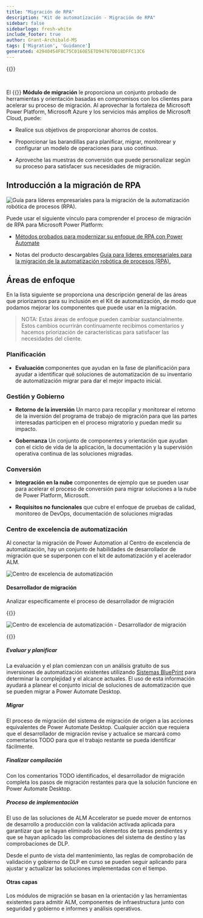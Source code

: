 ```yaml
---
title: "Migración de RPA"
description: "Kit de automatización - Migración de RPA"
sidebar: false
sidebarlogo: fresh-white
include_footer: true
author: Grant-Archibald-MS
tags: ['Migration', 'Guidance']
generated: 42940454F8C75C0160E5E7D94767DD18DFFC13C6
---
```


{{<toc>}}

<br/>

El {{<product-name>}} **Módulo de migración** le proporciona un conjunto probado de herramientas y orientación basadas en compromisos con los clientes para acelerar su proceso de migración. Al aprovechar la fortaleza de Microsoft Power Platform, Microsoft Azure y los servicios más amplios de Microsoft Cloud, puede:

- Realice sus objetivos de proporcionar ahorros de costos.

- Proporcionar las barandillas para planificar, migrar, monitorear y configurar un modelo de operaciones para uso continuo.

- Aproveche las muestras de conversión que puede personalizar según su proceso para satisfacer sus necesidades de migración.

## Introducción a la migración de RPA

![Guía para líderes empresariales para la migración de la automatización robótica de procesos (RPA).](https://msflowblogscdn.azureedge.net/wp-content/uploads/2022/01/RPAWhitepaper_Img-241x300.png)

Puede usar el siguiente vínculo para comprender el proceso de migración de RPA para Microsoft Power Platform:

- [Métodos probados para modernizar su enfoque de RPA con Power Automate](https://powerautomate.microsoft.com/blog/proven-methods-to-modernize-your-rpa-approach-with-power-automate/)

- Notas del producto descargables [Guía para líderes empresariales para la migración de la automatización robótica de procesos (RPA).](https://aka.ms/PAD/RPAMigrationWhitepaper)

## Áreas de enfoque

En la lista siguiente se proporciona una descripción general de las áreas que priorizamos para su inclusión en el Kit de automatización, de modo que podamos mejorar los componentes que puede usar en la migración.

> NOTA: Estas áreas de enfoque pueden cambiar sustancialmente. Estos cambios ocurrirán continuamente recibimos comentarios y hacemos priorización de características para satisfacer las necesidades del cliente.

### Planificación

- **Evaluación** componentes que ayudan en la fase de planificación para ayudar a identificar qué soluciones de automatización de su inventario de automatización migrar para dar el mejor impacto inicial.

### Gestión y Gobierno

- **Retorno de la inversión** Un marco para recopilar y monitorear el retorno de la inversión del programa de trabajo de migración para que las partes interesadas participen en el proceso migratorio y puedan medir su impacto.

- **Gobernanza** Un conjunto de componentes y orientación que ayudan con el ciclo de vida de la aplicación, la documentación y la supervisión operativa continua de las soluciones migradas.

### Conversión

- **Integración en la nube** componentes de ejemplo que se pueden usar para acelerar el proceso de conversión para migrar soluciones a la nube de Power Platform, Microsoft.

- **Requisitos no funcionales** que cubre el enfoque de pruebas de calidad, monitoreo de DevOps, documentación de soluciones migradas

### Centro de excelencia de automatización

Al conectar la migración de Power Automation al Centro de excelencia de automatización, hay un conjunto de habilidades de desarrollador de migración que se superponen con el kit de automatización y el acelerador ALM.

![Centro de excelencia de automatización](/images/illustrations/automation-kit-migration.svg)

#### Desarrollador de migración

Analizar específicamente el proceso de desarrollador de migración

{{<border>}}

![Centro de excelencia de automatización - Desarrollador de migración](/images/illustrations/automation-kit-migration-developer.svg)

{{</border>}}

##### Evaluar y planificar

La evaluación y el plan comienzan con un análisis gratuito de sus inversiones de automatización existentes utilizando [Sistemas BluePrint](https://www.blueprintsys.com/) para determinar la complejidad y el alcance actuales. El uso de esta información ayudará a planear el conjunto inicial de soluciones de automatización que se pueden migrar a Power Automate Desktop.

##### Migrar

El proceso de migración del sistema de migración de origen a las acciones equivalentes de Power Automate Desktop. Cualquier acción que requiera que el desarrollador de migración revise y actualice se marcará como comentarios TODO para que el trabajo restante se pueda identificar fácilmente.

##### Finalizar compilación

Con los comentarios TODO identificados, el desarrollador de migración completa los pasos de migración restantes para que la solución funcione en Power Automate Desktop.

##### Proceso de implementación

El uso de las soluciones de ALM Accelerator se puede mover de entornos de desarrollo a producción con la validación activada aplicada para garantizar que se hayan eliminado los elementos de tareas pendientes y que se hayan aplicado las comprobaciones del sistema de destino y las comprobaciones de DLP.

Desde el punto de vista del mantenimiento, las reglas de comprobación de validación y gobierno de DLP en curso se pueden seguir aplicando para ajustar y actualizar las soluciones implementadas con el tiempo.

#### Otras capas

Los módulos de migración se basan en la orientación y las herramientas existentes para admitir ALM, componentes de infraestructura junto con seguridad y gobierno e informes y análisis operativos.
